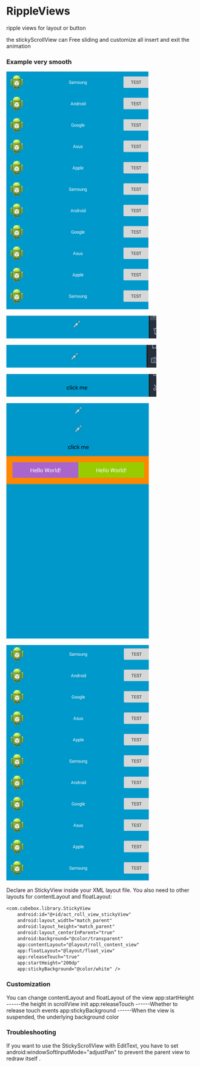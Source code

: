 # RippleViews
ripple views for layout or button

the stickyScrollView can Free sliding and customize all insert and exit the animation

### Example very smooth

![GIF a](https://github.com/cubebbox/RippleViews/blob/master/img/3.gif)


![GIF b](https://github.com/cubebbox/RippleViews/blob/master/img/4.gif)

![GIF c](https://github.com/cubebbox/RippleViews/blob/master/img/5.gif)

![GIF d](https://github.com/cubebbox/RippleViews/blob/master/img/6.gif)

![GIF e](https://github.com/cubebbox/RippleViews/blob/master/img/7.gif)

![GIF f](https://github.com/cubebbox/RippleViews/blob/master/img/8.gif)

Declare an StickyView inside your XML layout file. You also need to other layouts for contentLayout and floatLayout:

    <com.cubebox.library.StickyView
        android:id="@+id/act_roll_view_stickyView"
        android:layout_width="match_parent"
        android:layout_height="match_parent"
        android:layout_centerInParent="true"
        android:background="@color/transparent"
        app:contentLayout="@layout/roll_content_view"
        app:floatLayout="@layout/float_view"
        app:releaseTouch="true"
        app:startHeight="200dp"
        app:stickyBackground="@color/white" />
        

### Customization
You can change contentLayout and floatLayout of the view
app:startHeight ------the height in scrollView init
app:releaseTouch ------Whether to release touch events
app:stickyBackground ------When the view is suspended, the underlying background color


### Troubleshooting

If you want to use the StickyScrollView with EditText, you have to set android:windowSoftInputMode="adjustPan" to prevent the parent view to redraw itself .
